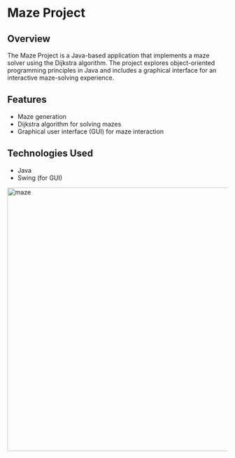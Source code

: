 # Maze Project

## Overview

The Maze Project is a Java-based application that implements a maze solver using the Dijkstra algorithm. The project explores object-oriented programming principles in Java and includes a graphical interface for an interactive maze-solving experience.

## Features

- Maze generation
- Dijkstra algorithm for solving mazes
- Graphical user interface (GUI) for maze interaction

## Technologies Used

- Java
- Swing (for GUI)

<img width="603" alt="maze" src="https://github.com/user-attachments/assets/6e78acf8-fc90-49a5-bc22-e6442b52c366">


